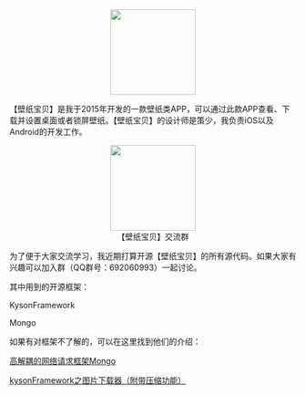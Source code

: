 
<div align=center><img width="150" height="150" src="https://is5-ssl.mzstatic.com/image/thumb/Purple128/v4/54/cd/29/54cd294b-eb80-d2fd-bb65-1ae42f24f685/AppIcon-1x_U007emarketing-85-220-5.png/230x0w.jpg"/></div>


【壁纸宝贝】是我于2015年开发的一款壁纸类APP，可以通过此款APP查看、下载并设置桌面或者锁屏壁纸。【壁纸宝贝】的设计师是策少，我负责iOS以及Android的开发工作。

<div align=center><img width="150" height="150" src="http://7xij1g.com1.z0.glb.clouddn.com/wallpaper_appstore_link_ios.png"/></div>
<div align=center>【壁纸宝贝】交流群</div>

为了便于大家交流学习，我近期打算开源【壁纸宝贝】的所有源代码。如果大家有兴趣可以加入群（QQ群号：692060993）一起讨论。

其中用到的开源框架：

KysonFramework

Mongo

如果有对框架不了解的，可以在这里找到他们的介绍：

[高解耦的网络请求框架Mongo](http://kyson.cn/index.php/archives/28/)

[kysonFramework之图片下载器（附带压缩功能）](http://kyson.cn/index.php/archives/4/)
